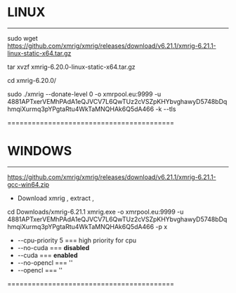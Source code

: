 # **LINUX**
________________________________________





sudo wget https://github.com/xmrig/xmrig/releases/download/v6.21.1/xmrig-6.21.1-linux-static-x64.tar.gz


 tar xvzf xmrig-6.20.0-linux-static-x64.tar.gz



cd xmrig-6.20.0/


sudo ./xmrig --donate-level 0 -o xmrpool.eu:9999 -u 4881APTxerVEMhPAdA1eQJVCV7L6QwTUz2cVSZpKHYbvghawyD5748bDqhmqiXurmq3pYPgtaRtu4WkTaMNQHAk6Q5dA466 -k --tls


=========================================










# **WINDOWS**
________________________________________

https://github.com/xmrig/xmrig/releases/download/v6.21.1/xmrig-6.21.1-gcc-win64.zip
-  Download xmrig , extract , 

cd Downloads/xmrig-6.21.1
 xmrig.exe -o xmrpool.eu:9999 -u 4881APTxerVEMhPAdA1eQJVCV7L6QwTUz2cVSZpKHYbvghawyD5748bDqhmqiXurmq3pYPgtaRtu4WkTaMNQHAk6Q5dA466 -p x  




 

 - --cpu-priority 5  ===  high priority for cpu
 - --no-cuda         ===  **disabled**
 - --cuda            ===  **enabled**
 - --no-opencl       ===   ''
 - --opencl          ===   ''



=========================================
